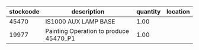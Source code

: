 |stockcode|description|quantity|location|
|---------|-----------|--------|--------|
|45470|IS1000 AUX LAMP  BASE|1.00||
|19977|Painting Operation to produce 45470_P1|1.00||
